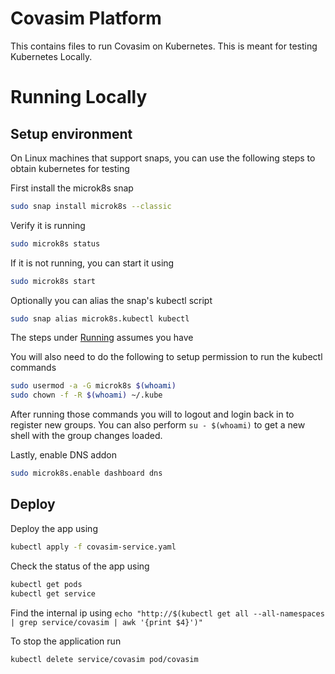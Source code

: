 Covasim Platform
================

This contains files to run Covasim on Kubernetes. This is meant for testing Kubernetes Locally.

# Running Locally

## Setup environment

On Linux machines that support snaps, you can use the following steps to obtain kubernetes for testing

First install the microk8s snap

```bash
sudo snap install microk8s --classic
```

Verify it is running

```bash
sudo microk8s status
```

If it is not running, you can start it using
```bash
sudo microk8s start
```

Optionally you can alias the snap's kubectl script
```bash
sudo snap alias microk8s.kubectl kubectl
```

The steps under [Running](#Running) assumes you have

You will also need to do the following to setup permission to run the kubectl commands

```bash
sudo usermod -a -G microk8s $(whoami)
sudo chown -f -R $(whoami) ~/.kube
```

After running those commands you will to logout and login back in to register new groups. You can also perform `su - $(whoami)` to get a new shell with the group changes loaded.

Lastly, enable DNS addon
```bash
sudo microk8s.enable dashboard dns
``` 

## Deploy 
Deploy the app using
```bash
kubectl apply -f covasim-service.yaml

```

Check the status of the app using
```bash
kubectl get pods
kubectl get service
```

Find the internal ip using `echo "http://$(kubectl get all --all-namespaces | grep service/covasim | awk '{print $4}')"`

To stop the application run
```bash
kubectl delete service/covasim pod/covasim
```


